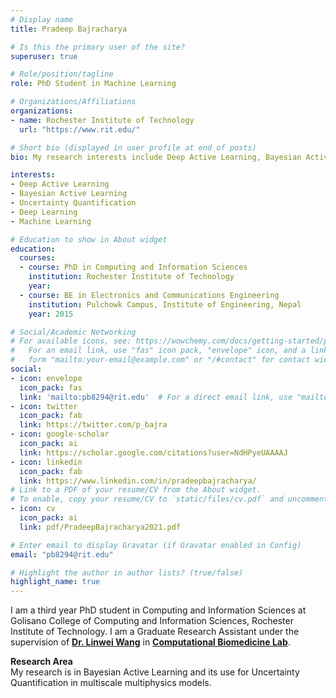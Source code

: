 ```yaml
---
# Display name
title: Pradeep Bajracharya

# Is this the primary user of the site?
superuser: true

# Role/position/tagline
role: PhD Student in Machine Learning

# Organizations/Affiliations
organizations:
- name: Rochester Institute of Technology
  url: "https://www.rit.edu/"

# Short bio (displayed in user profile at end of posts)
bio: My research interests include Deep Active Learning, Bayesian Active Learning, Uncertainty Quantification, Deep Learning, and Machine Learning

interests:
- Deep Active Learning
- Bayesian Active Learning
- Uncertainty Quantification
- Deep Learning
- Machine Learning

# Education to show in About widget
education:
  courses:
  - course: PhD in Computing and Information Sciences
    institution: Rochester Institute of Technology
    year: 
  - course: BE in Electronics and Communications Engineering
    institution: Pulchowk Campus, Institute of Engineering, Nepal
    year: 2015

# Social/Academic Networking
# For available icons, see: https://wowchemy.com/docs/getting-started/page-builder/#icons
#   For an email link, use "fas" icon pack, "envelope" icon, and a link in the
#   form "mailto:your-email@example.com" or "/#contact" for contact widget.
social:
- icon: envelope
  icon_pack: fas
  link: 'mailto:pb8294@rit.edu'  # For a direct email link, use "mailto:test@example.org".
- icon: twitter
  icon_pack: fab 
  link: https://twitter.com/p_bajra
- icon: google-scholar
  icon_pack: ai
  link: https://scholar.google.com/citations?user=NdHPyeUAAAAJ
- icon: linkedin
  icon_pack: fab
  link: https://www.linkedin.com/in/pradeepbajracharya/
# Link to a PDF of your resume/CV from the About widget.
# To enable, copy your resume/CV to `static/files/cv.pdf` and uncomment the lines below.  
- icon: cv
  icon_pack: ai
  link: pdf/PradeepBajracharya2021.pdf

# Enter email to display Gravatar (if Gravatar enabled in Config)
email: "pb8294@rit.edu"

# Highlight the author in author lists? (true/false)
highlight_name: true
---
```


I am a third year PhD student in Computing and Information Sciences at Golisano College of Computing and Information Sciences, Rochester Institute of Technology. I am a Graduate Research Assistant under the supervision of [**Dr. Linwei Wang**](https://pht180.rit.edu/cblwang/linwei-wang/) in [**Computational Biomedicine Lab**](https://pht180.rit.edu/cblwang). 

**Research Area**\
My research is in Bayesian Active Learning and its use for Uncertainty Quantification in multiscale multiphysics models.

<!-- **Technical Skills**\
**Programming** -- Python, MATLAB, C++\
**Machine Learning Tools** -- PyTorch, TensorFlow, Keras -->
